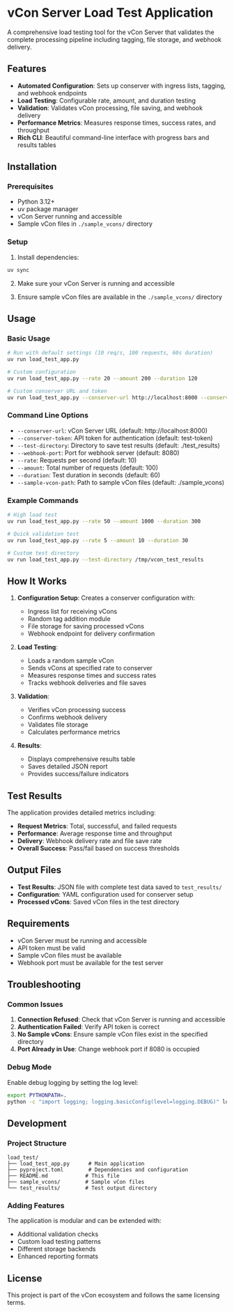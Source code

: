 # vCon Server Load Test Application

A comprehensive load testing tool for the vCon Server that validates the complete processing pipeline including tagging, file storage, and webhook delivery.

## Features

- **Automated Configuration**: Sets up conserver with ingress lists, tagging, and webhook endpoints
- **Load Testing**: Configurable rate, amount, and duration testing
- **Validation**: Validates vCon processing, file saving, and webhook delivery
- **Performance Metrics**: Measures response times, success rates, and throughput
- **Rich CLI**: Beautiful command-line interface with progress bars and results tables

## Installation

### Prerequisites

- Python 3.12+
- uv package manager
- vCon Server running and accessible
- Sample vCon files in `./sample_vcons/` directory

### Setup

1. Install dependencies:
```bash
uv sync
```

2. Make sure your vCon Server is running and accessible

3. Ensure sample vCon files are available in the `./sample_vcons/` directory

## Usage

### Basic Usage

```bash
# Run with default settings (10 req/s, 100 requests, 60s duration)
uv run load_test_app.py

# Custom configuration
uv run load_test_app.py --rate 20 --amount 200 --duration 120

# Custom conserver URL and token
uv run load_test_app.py --conserver-url http://localhost:8000 --conserver-token your-token
```

### Command Line Options

- `--conserver-url`: vCon Server URL (default: http://localhost:8000)
- `--conserver-token`: API token for authentication (default: test-token)
- `--test-directory`: Directory to save test results (default: ./test_results)
- `--webhook-port`: Port for webhook server (default: 8080)
- `--rate`: Requests per second (default: 10)
- `--amount`: Total number of requests (default: 100)
- `--duration`: Test duration in seconds (default: 60)
- `--sample-vcon-path`: Path to sample vCon files (default: ./sample_vcons)

### Example Commands

```bash
# High load test
uv run load_test_app.py --rate 50 --amount 1000 --duration 300

# Quick validation test
uv run load_test_app.py --rate 5 --amount 10 --duration 30

# Custom test directory
uv run load_test_app.py --test-directory /tmp/vcon_test_results
```

## How It Works

1. **Configuration Setup**: Creates a conserver configuration with:
   - Ingress list for receiving vCons
   - Random tag addition module
   - File storage for saving processed vCons
   - Webhook endpoint for delivery confirmation

2. **Load Testing**: 
   - Loads a random sample vCon
   - Sends vCons at specified rate to conserver
   - Measures response times and success rates
   - Tracks webhook deliveries and file saves

3. **Validation**:
   - Verifies vCon processing success
   - Confirms webhook delivery
   - Validates file storage
   - Calculates performance metrics

4. **Results**:
   - Displays comprehensive results table
   - Saves detailed JSON report
   - Provides success/failure indicators

## Test Results

The application provides detailed metrics including:

- **Request Metrics**: Total, successful, and failed requests
- **Performance**: Average response time and throughput
- **Delivery**: Webhook delivery rate and file save rate
- **Overall Success**: Pass/fail based on success thresholds

## Output Files

- **Test Results**: JSON file with complete test data saved to `test_results/`
- **Configuration**: YAML configuration used for conserver setup
- **Processed vCons**: Saved vCon files in the test directory

## Requirements

- vCon Server must be running and accessible
- API token must be valid
- Sample vCon files must be available
- Webhook port must be available for the test server

## Troubleshooting

### Common Issues

1. **Connection Refused**: Check that vCon Server is running and accessible
2. **Authentication Failed**: Verify API token is correct
3. **No Sample vCons**: Ensure sample vCon files exist in the specified directory
4. **Port Already in Use**: Change webhook port if 8080 is occupied

### Debug Mode

Enable debug logging by setting the log level:
```bash
export PYTHONPATH=.
python -c "import logging; logging.basicConfig(level=logging.DEBUG)" load_test_app.py
```

## Development

### Project Structure

```
load_test/
├── load_test_app.py      # Main application
├── pyproject.toml        # Dependencies and configuration
├── README.md            # This file
├── sample_vcons/        # Sample vCon files
└── test_results/        # Test output directory
```

### Adding Features

The application is modular and can be extended with:
- Additional validation checks
- Custom load testing patterns
- Different storage backends
- Enhanced reporting formats

## License

This project is part of the vCon ecosystem and follows the same licensing terms.
